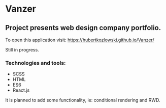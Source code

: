 # Vanzer

## Project presents web design company portfolio.

To open this application visit: https://hubertkozlowski.github.io/Vanzer/

Still in progress.

### Technologies and tools:

- SCSS
- HTML
- ES6
- React.js

It is planned to add some functionality, ie: conditional rendering and RWD.
